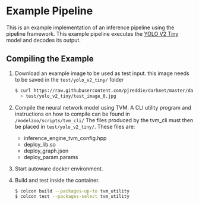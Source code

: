 # Example Pipeline

This is an example implementation of an inference pipeline using the pipeline
framework. This example pipeline executes the
[YOLO V2 Tiny](https://pjreddie.com/darknet/yolov2/) model and decodes its
output.

## Compiling the Example

1. Download an example image to be used as test input. this image needs to be
   saved in the `test/yolo_v2_tiny/` folder

    ```sh
    $ curl https://raw.githubusercontent.com/pjreddie/darknet/master/data/dog.jpg \
      > test/yolo_v2_tiny/test_image_0.jpg
    ```

2. Compile the neural network model using TVM. A CLI utility program and
   instructions on how to compile can be found in `/modelzoo/scripts/tvm_cli/`
   The files produced by the tvm_cli must then be placed in
   `test/yolo_v2_tiny/`. These files are:

   - inference_engine_tvm_config.hpp
   - deploy_lib.so
   - deploy_graph.json
   - deploy_param.params

3. Start autoware docker environment.

4. Build and test inside the container.

    ```sh
    $ colcon build --packages-up-to tvm_utility
    $ colcon test --packages-select tvm_utility
    ```
